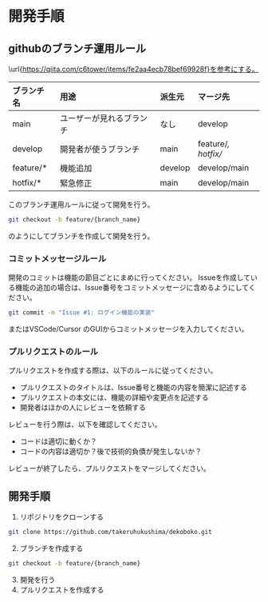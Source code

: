 # 開発手順

## githubのブランチ運用ルール
\url{https://qiita.com/c6tower/items/fe2aa4ecb78bef69928f}を参考にする。
<!-- テーブル -->
| ブランチ名 | 用途 | 派生元 | マージ先 |
|:---|:---|:---|:---|
| main | ユーザーが見れるブランチ| なし | develop |
| develop | 開発者が使うブランチ | main | feature/*, hotfix/* |
| feature/* | 機能追加 | develop | develop/main |
| hotfix/* | 緊急修正 | main | develop/main |

このブランチ運用ルールに従って開発を行う。

``` bash 
git checkout -b feature/{branch_name} 
```
のようにしてブランチを作成して開発を行う。

### コミットメッセージルール

開発のコミットは機能の節目ごとにまめに行ってください。
Issueを作成している機能の追加の場合は、Issue番号をコミットメッセージに含めるようにしてください。

``` bash
git commit -m "Issue #1: ログイン機能の実装"
```
またはVSCode/Cursor のGUIからコミットメッセージを入力してください。

### プルリクエストのルール

プルリクエストを作成する際は、以下のルールに従ってください。

- プルリクエストのタイトルは、Issue番号と機能の内容を簡潔に記述する
- プルリクエストの本文には、機能の詳細や変更点を記述する
- 開発者はほかの人にレビューを依頼する

レビューを行う際は、以下を確認してください。

- コードは適切に動くか？
- コードの内容は適切か？後で技術的負債が発生しないか？

レビューが終了したら、プルリクエストをマージしてください。



## 開発手順
1. リポジトリをクローンする
```bash
git clone https://github.com/takeruhukushima/dekoboko.git
```

2. ブランチを作成する
```bash
git checkout -b feature/{branch_name}
```

3. 開発を行う
4. プルリクエストを作成する

